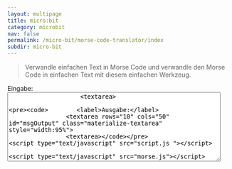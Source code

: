 ```yaml
---
layout: multipage
title: micro:bit
category: microbit
nav: false
permalink: /micro-bit/morse-code-translator/index
subdir: micro-bit
---
```

> Verwandle einfachen Text in Morse Code und verwandle den Morse Code in einfachen Text mit diesem einfachen Werkzeug.


<html>
			<label>Eingabe:</label>
					<textarea rows="10" cols="50" id="msgInput" oninput="MorseTranslator()" placeholder="Gib hier deinen Text oder deine Morsezeichen ein." class="materialize-textarea" style="width:95%">
					<textarea>

			<label>Ausgabe:</label>
					<textarea rows="10" cols="50" id="msgOutput" class="materialize-textarea" style="width:95%">
					<textarea>


<script type="text/javascript" src="script.js "></script>
<script type="text/javascript" src="morse.js"></script>

</html>
